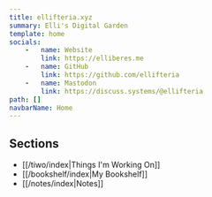```yaml
---
title: ellifteria.xyz
summary: Elli's Digital Garden
template: home
socials:
    -   name: Website
        link: https://elliberes.me
    -   name: GitHub
        link: https://github.com/ellifteria
    -   name: Mastodon
        link: https://discuss.systems/@ellifteria
path: []
navbarName: Home
---
```


## Sections

- [[/tiwo/index|Things I'm Working On]]
- [[/bookshelf/index|My Bookshelf]]
- [[/notes/index|Notes]]
<!-- - [[/thoughts/index|thoughts]] -->
